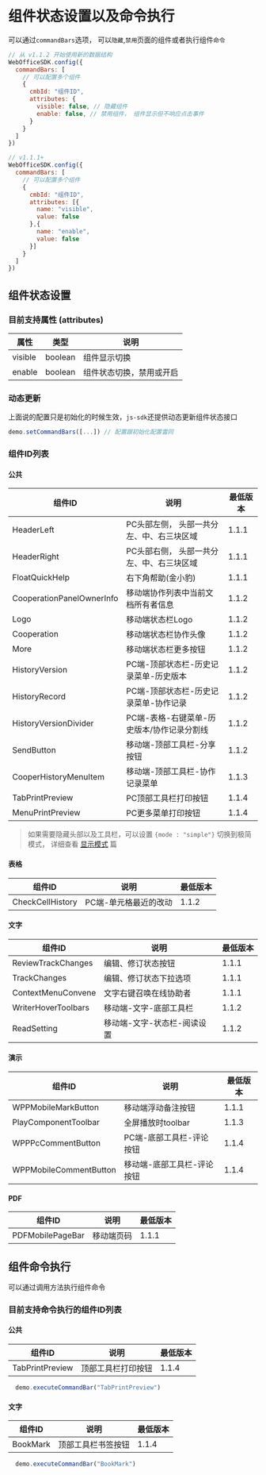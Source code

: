 # 组件状态设置以及命令执行
可以通过`commandBars`选项， 可以`隐藏`,`禁用`页面的组件或者执行组件`命令`

```javascript
// 从 v1.1.2 开始使用新的数据结构 
WebOfficeSDK.config({
  commandBars: [
    // 可以配置多个组件
    {
      cmbId: "组件ID",
      attributes: {
        visible: false, // 隐藏组件
        enable: false, // 禁用组件， 组件显示但不响应点击事件
      }
    }
  ]
})
```

```javascript
// v1.1.1+
WebOfficeSDK.config({
  commandBars: [
    // 可以配置多个组件
    {
      cmbId: "组件ID",
      attributes: [{
        name: "visible",
        value: false
      },{
        name: "enable",
        value: false
      }]
    }
  ]
})
```

## 组件状态设置

### 目前支持属性 (attributes)

| 属性 | 类型 | 说明  |
| ----- | ---- | ----  | 
| visible | boolean | 组件显示切换 |
| enable | boolean | 组件状态切换，禁用或开启 |

### 动态更新

上面说的配置只是初始化的时候生效，`js-sdk`还提供动态更新组件状态接口

```javascript
demo.setCommandBars([...]) // 配置跟初始化配置雷同
```

### 组件ID列表

#### 公共

| 组件ID | 说明  | 最低版本 |
| ----- | ----  | ---- |
| HeaderLeft | PC头部左侧， 头部一共分左、中、右三块区域 | 1.1.1 |
| HeaderRight | PC头部右侧， 头部一共分左、中、右三块区域 | 1.1.1 |
| FloatQuickHelp | 右下角帮助(金小豹) | 1.1.1 |
| CooperationPanelOwnerInfo | 移动端协作列表中当前文档所有者信息 | 1.1.2 |
| Logo | 移动端状态栏Logo | 1.1.2 |
| Cooperation | 移动端状态栏协作头像 | 1.1.2 |
| More | 移动端状态栏更多按钮 | 1.1.2 |
| HistoryVersion | PC端-顶部状态栏-历史记录菜单-历史版本 | 1.1.2 |
| HistoryRecord | PC端-顶部状态栏-历史记录菜单-协作记录 | 1.1.2 |
| HistoryVersionDivider | PC端-表格-右键菜单-历史版本/协作记录分割线 | 1.1.2 |
| SendButton | 移动端-顶部工具栏-分享按钮 | 1.1.2 |
| CooperHistoryMenuItem | 移动端-顶部工具栏-协作记录菜单 | 1.1.3 |
| TabPrintPreview | PC顶部工具栏打印按钮 | 1.1.4 |
| MenuPrintPreview | PC更多菜单打印按钮 | 1.1.4 |

> 如果需要隐藏头部以及工具栏，可以设置 `{mode : "simple"}` 切换到极简模式， 详细查看 [显示模式](./mode.md) 篇

#### 表格

| 组件ID | 说明  | 最低版本 |
| ----- | ----  | ---- |
| CheckCellHistory | PC端-单元格最近的改动 | 1.1.2 |

#### 文字

| 组件ID | 说明  | 最低版本 |
| ----- | ----  | ---- |
| ReviewTrackChanges | 编辑、修订状态按钮 | 1.1.1 |
| TrackChanges | 编辑、修订状态下拉选项 | 1.1.1 |
| ContextMenuConvene | 文字右键召唤在线协助者 | 1.1.1 |
| WriterHoverToolbars | 移动端-文字-底部工具栏 | 1.1.2 |
| ReadSetting | 移动端-文字-状态栏-阅读设置 | 1.1.2 |

#### 演示

| 组件ID | 说明  | 最低版本 |
| ----- | ----  | ---- |
| WPPMobileMarkButton | 移动端浮动备注按钮 | 1.1.1 |
| PlayComponentToolbar | 全屏播放时toolbar | 1.1.3 |
| WPPPcCommentButton | PC端-底部工具栏-评论按钮 | 1.1.4 |
| WPPMobileCommentButton | 移动端-底部工具栏-评论按钮 | 1.1.4 |

#### PDF

| 组件ID | 说明  | 最低版本 |
| ----- | ----  | ---- |
| PDFMobilePageBar | 移动端页码 | 1.1.1 |

## 组件命令执行

可以通过调用方法执行组件命令

### 目前支持命令执行的组件ID列表

#### 公共

| 组件ID | 说明  | 最低版本 |
| ----- | ----  | ---- |
| TabPrintPreview | 顶部工具栏打印按钮 | 1.1.4 |

```javascript
  demo.executeCommandBar("TabPrintPreview")
```

#### 文字

| 组件ID | 说明  | 最低版本 |
| ----- | ----  | ---- |
| BookMark | 顶部工具栏书签按钮 | 1.1.4 |

```javascript
  demo.executeCommandBar("BookMark")
```
